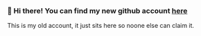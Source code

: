 ### 👋 Hi there! You can find my new github account [here][1]

This is my old account, it just sits here so noone else can claim it.

[1]: https://github.com/taminomara
